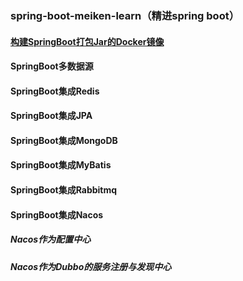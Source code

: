 ### spring-boot-meiken-learn（精进spring boot）
#### [构建SpringBoot打包Jar的Docker镜像](https://github.com/AINewBegin/spring-boot-meiken-learn/tree/master/spring-boot-meiken-docker)
#### SpringBoot多数据源
#### SpringBoot集成Redis
#### SpringBoot集成JPA
#### SpringBoot集成MongoDB
#### SpringBoot集成MyBatis
#### SpringBoot集成Rabbitmq
#### SpringBoot集成Nacos
##### Nacos作为配置中心
##### Nacos作为Dubbo的服务注册与发现中心
